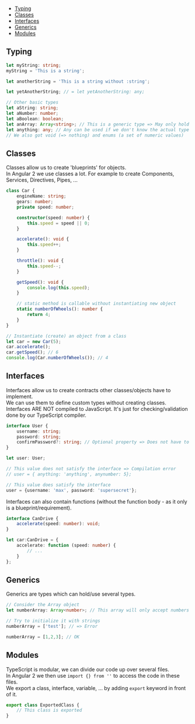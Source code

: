 <!-- TOC orderedList:false -->

- [Typing](#typing)
- [Classes](#classes)
- [Interfaces](#interfaces)
- [Generics](#generics)
- [Modules](#modules)

<!-- /TOC -->


## Typing

```ts
let myString: string;
myString = 'This is a string';

let anotherString = 'This is a string without :string';

let yetAnotherString; // = let yetAnotherString: any;

// Other basic types
let aString: string;
let aNumber: number;
let aBoolean: boolean;
let anArray: Array<string>; // This is a generic type => May only hold 'strings' in this case
let anything: any; // Any can be used if we don't know the actual type => Use it rarely!
// We also got void (=> nothing) and enums (a set of numeric values)
```


## Classes

Classes allow us to create 'blueprints' for objects.  
In Angular 2 we use classes a lot. For example to create Components, Services, Directives, Pipes, ...

```ts
class Car {
    engineName: string;
    gears: number;
    private speed: number;

    constructor(speed: number) {
        this.speed = speed || 0;
    }

    accelerate(): void {
        this.speed++;
    }

    throttle(): void {
        this.speed--;
    }

    getSpeed(): void {
        console.log(this.speed);
    }

    // static method is callable without instantiating new object
    static numberOfWheels(): number {
        return 4;
    }
}

// Instantiate (create) an object from a class
let car = new Car(5);
car.accelerate();
car.getSpeed(); // 6
console.log(Car.numberOfWheels()); // 4
```


## Interfaces

Interfaces allow us to create contracts other classes/objects have to implement.  
We can use them to define custom types without creating classes.  
Interfaces ARE NOT compiled to JavaScript. It's just for checking/validation done by our TypeScript compiler.

```ts
interface User {
    username: string;
    password: string;
    confirmPassword?: string; // Optional property => Does not have to be implemented
}

let user: User;

// This value does not satisfy the interface => Compilation error
// user = { anything: 'anything', anynumber: 5};

// This value does satisfy the interface
user = {username: 'max', password: 'supersecret'};
```

Interfaces can also contain functions (without the function body - as it only is a blueprint/requirement).

```ts
interface CanDrive {
    accelerate(speed: number): void;
}

let car:CanDrive = {
    accelerate: function (speed: number) {
        // ...
    }
};
```


## Generics

Generics are types which can hold/use several types.

```ts
// Consider the Array object
let numberArray: Array<number>; // This array will only accept numbers

// Try to initialize it with strings
numberArray = ['test']; // => Error

numberArray = [1,2,3]; // OK
```


## Modules

TypeScript is modular, we can divide our code up over several files.  
In Angular 2 we then use `import {} from ''` to access the code in these files.  
We export a class, interface, variable, ... by adding `export` keyword in front of it.

```ts
export class ExportedClass {
    // This class is exported
}
```